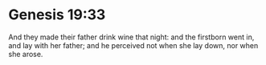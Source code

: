 # Genesis 19:33

And they made their father drink wine that night: and the firstborn went in, and lay with her father; and he perceived not when she lay down, nor when she arose.